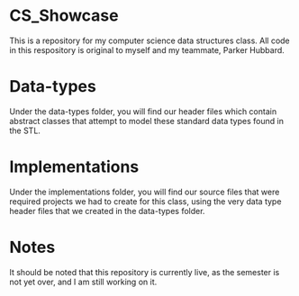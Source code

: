# CS_Showcase

This is a repository for my computer science data structures class.  All code in this respository is original to myself and my teammate, Parker Hubbard.

Data-types
===
Under the data-types folder, you will find our header files which contain abstract classes that attempt to model these standard data types found in the STL.  

Implementations
===
Under the implementations folder, you will find our source files that were required projects we had to create for this class, using the very data type header files that we created in the data-types folder.  

Notes
===
It should be noted that this repository is currently live, as the semester is not yet over, and I am still working on it.
